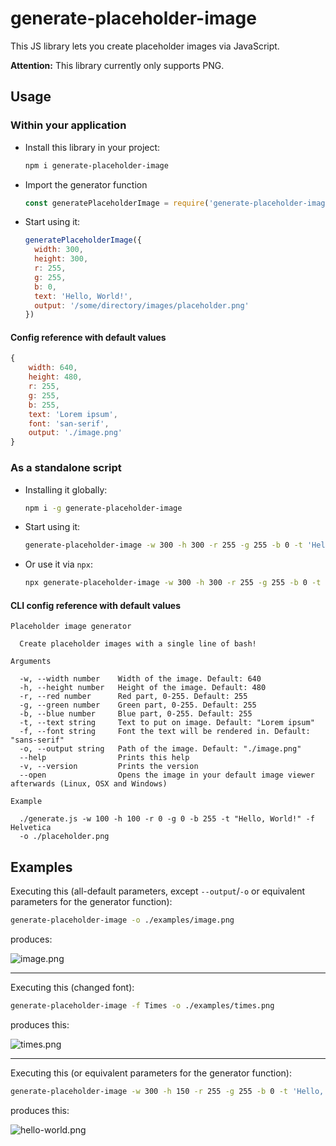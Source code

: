 # generate-placeholder-image

This JS library lets you create placeholder images via JavaScript.

**Attention:** This library currently only supports PNG.

## Usage

### Within your application

* Install this library in your project:
    ```bash
    npm i generate-placeholder-image
    ```

* Import the generator function
    ```javascript
    const generatePlaceholderImage = require('generate-placeholder-image')
    ```
  
* Start using it:
    ```javascript
    generatePlaceholderImage({
      width: 300,
      height: 300,
      r: 255,
      g: 255,
      b: 0,
      text: 'Hello, World!',
      output: '/some/directory/images/placeholder.png'
    })
    ```

#### Config reference with default values

```javascript
{
    width: 640,
    height: 480,
    r: 255,
    g: 255,
    b: 255,
    text: 'Lorem ipsum',
    font: 'san-serif',
    output: './image.png'
}
```

### As a standalone script

* Installing it globally:
    ```bash
    npm i -g generate-placeholder-image
    ```

* Start using it:
    ```bash
    generate-placeholder-image -w 300 -h 300 -r 255 -g 255 -b 0 -t 'Hello, World!' -o '/some/directory/images/placeholder.png'
    ```

* Or use it via `npx`:
    ```bash
    npx generate-placeholder-image -w 300 -h 300 -r 255 -g 255 -b 0 -t 'Hello, World!' -o '/some/directory/images/placeholder.png'
    ```

#### CLI config reference with default values

```
Placeholder image generator

  Create placeholder images with a single line of bash! 

Arguments

  -w, --width number    Width of the image. Default: 640                                    
  -h, --height number   Height of the image. Default: 480                                   
  -r, --red number      Red part, 0-255. Default: 255                                       
  -g, --green number    Green part, 0-255. Default: 255                                     
  -b, --blue number     Blue part, 0-255. Default: 255                                      
  -t, --text string     Text to put on image. Default: "Lorem ipsum"                        
  -f, --font string     Font the text will be rendered in. Default: "sans-serif"            
  -o, --output string   Path of the image. Default: "./image.png"                           
  --help                Prints this help                                                    
  -v, --version         Prints the version                                                  
  --open                Opens the image in your default image viewer afterwards (Linux, OSX and Windows)

Example

  ./generate.js -w 100 -h 100 -r 0 -g 0 -b 255 -t "Hello, World!" -f Helvetica  
  -o ./placeholder.png     
```

## Examples

Executing this (all-default parameters, except `--output`/`-o` or equivalent parameters for the generator function):

```bash
generate-placeholder-image -o ./examples/image.png
```

produces:

![image.png](https://raw.githubusercontent.com/thormeier/generate-placeholder-image/main/examples/image.png)

---

Executing this (changed font):

```bash
generate-placeholder-image -f Times -o ./examples/times.png
```

produces this:

![times.png](https://raw.githubusercontent.com/thormeier/generate-placeholder-image/main/examples/times.png)

---

Executing this (or equivalent parameters for the generator function):

```bash
generate-placeholder-image -w 300 -h 150 -r 255 -g 255 -b 0 -t 'Hello, World!' -o ./examples/hello-world.png
```

produces this:

![hello-world.png](https://raw.githubusercontent.com/thormeier/generate-placeholder-image/main/examples/hello-world.png)
